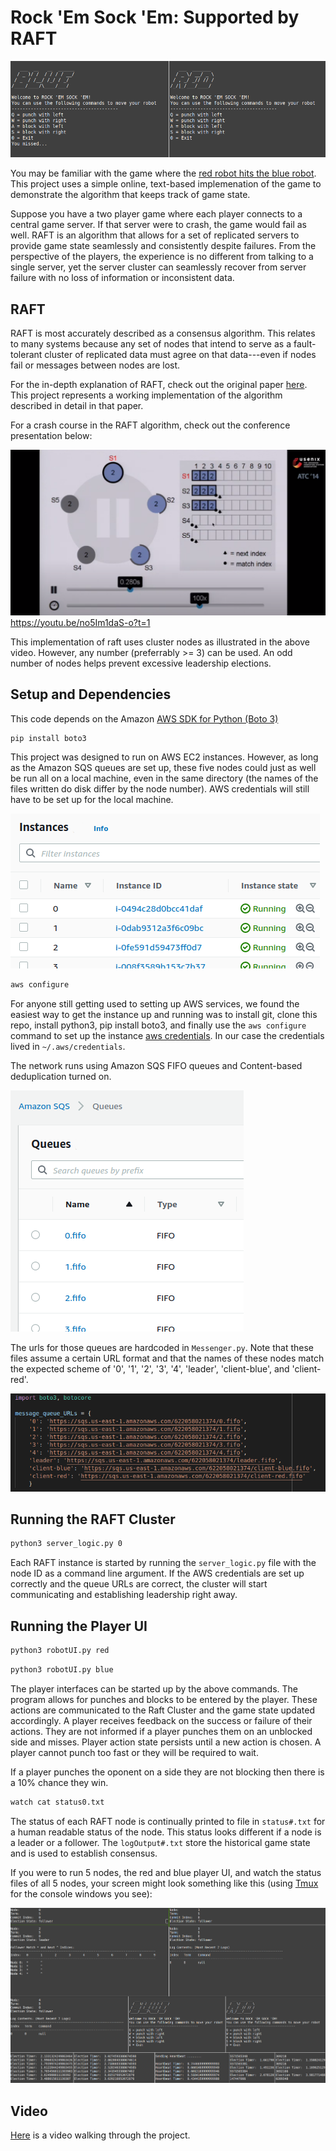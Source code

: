 # Rock 'Em Sock 'Em: Supported by RAFT

![red vs blue](img/redvsblue.png) 

You may be familiar with the game where the [red robot hits the blue robot](https://www.mattelgames.com/en-us/kids/rock-em-sock-em). This project uses a simple online, text-based implemenation of the game to demonstrate the algorithm that keeps track of game state. 

Suppose you have a two player game where each player connects to a central game server. If that server were to crash, the game would fail as well. RAFT is an algorithm that allows for a set of replicated servers to provide game state seamlessly and consistently despite failures. From the perspective of the players, the experience is no different from talking to a single server, yet the server cluster can seamlessly recover from server failure with no loss of information or inconsistent data. 

## RAFT

RAFT is most accurately described as a consensus algorithm. This relates to many systems because any set of nodes that intend to serve as a fault-tolerant cluster of replicated data must agree on that data---even if nodes fail or messages between nodes are lost. 

For the in-depth explanation of RAFT, check out the original paper [here](https://raft.github.io/raft.pdf). This project represents a working implementation of the algorithm described in detail in that paper. 

For a crash course in the RAFT algorithm, check out the conference presentation below: 

[![Conference presentation](img/crash_course.png)](https://youtu.be/no5Im1daS-o?t=1)
https://youtu.be/no5Im1daS-o?t=1

This implementation of raft uses cluster nodes as illustrated in the above video. However, any number (preferrably >= 3) can be used. An odd number of nodes helps prevent excessive leadership elections. 


## Setup and Dependencies

This code depends on the Amazon [AWS SDK for Python (Boto 3)](https://aws.amazon.com/sdk-for-python/)
```bash
pip install boto3
```
This project was designed to run on AWS EC2 instances. However, as long as the Amazon SQS queues are set up, these five nodes could just as well be run all on a local machine, even in the same directory (the names of the files written do disk differ by the node number). AWS credentials will still have to be set up for the local machine. 

![ec2](img/ec2.png)

```bash
aws configure
```

For anyone still getting used to setting up AWS services, we found the easiest way to get the instance up and running was to install git, clone this repo, install python3, pip install boto3, and finally use the `aws configure` command to set up the instance [aws credentials](https://docs.aws.amazon.com/sdk-for-java/v1/developer-guide/setup-credentials.html). In our case the credentials lived in `~/.aws/credentials`. 

The network runs using Amazon SQS FIFO queues and Content-based deduplication turned on. 

![sqs queues](img/sqs.png)

The urls for those queues are hardcoded in `Messenger.py`. Note that these files assume a certain URL format and that the names of these nodes match the expected scheme of '0', '1', '2', '3', '4', 'leader', 'client-blue', and 'client-red'. 

![sqs urls](img/message_queues.png)

## Running the RAFT Cluster

```bash
python3 server_logic.py 0
```
Each RAFT instance is started by running the `server_logic.py` file with the node ID as a command line argument. If the AWS credentials are set up correctly and the queue URLs are correct, the cluster will start communicating and establishing leadership right away. 

## Running the Player UI

```bash
python3 robotUI.py red
```
```bash
python3 robotUI.py blue
```
The player interfaces can be started up by the above commands. The program allows for punches and blocks to be entered by the player. These actions are communicated to the Raft Cluster and the game state updated accordingly. A player receives feedback on the success or failure of their actions. They are not informed if a player punches them on an unblocked side and misses. Player action state persists until a new action is chosen. A player cannot punch too fast or they will be required to wait. 

If a player punches the oponent on a side they are not blocking then there is a 10% chance they win. 

```bash
watch cat status0.txt
```
The status of each RAFT node is continually printed to file in `status#.txt` for a human readable status of the node. This status looks different if a node is a leader or a follower. The `logOutput#.txt` store the historical game state and is used to establish consensus. 

If you were to run 5 nodes, the red and blue player UI, and watch the status files of all 5 nodes, your screen might look something like this (using [Tmux](https://github.com/tmux/tmux/wiki) for the console windows you see):

![full demo](img/simpleDemo.gif)

## Video

[Here](https://www.youtube.com/watch?v=VBcIQC6Ze3M) is a video walking through the project. 

